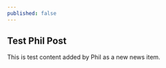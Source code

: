```yaml
---
published: false
---
```


## Test Phil Post

This is test content added by Phil as a new news item.
